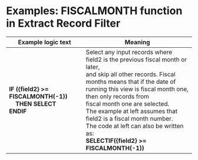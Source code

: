
# Examples: FISCALMONTH function in Extract Record Filter 

|Example logic text|Meaning|
|------------------|-------|
|**IF ({field2} >= FISCALMONTH(-1))<br>&nbsp;&nbsp;&nbsp;&nbsp;THEN SELECT<br>ENDIF**|Select any input records where field2 is the previous fiscal month or later,<br>and skip all other records. Fiscal months means that if the date of<br>running this view is fiscal month one, then only records from<br>fiscal month one are selected.<br>The example at left assumes that field2 is a fiscal month number.<br>The code at left can also be written as:<br>**SELECTIF({field2} >= FISCALMONTH(-1))**|
